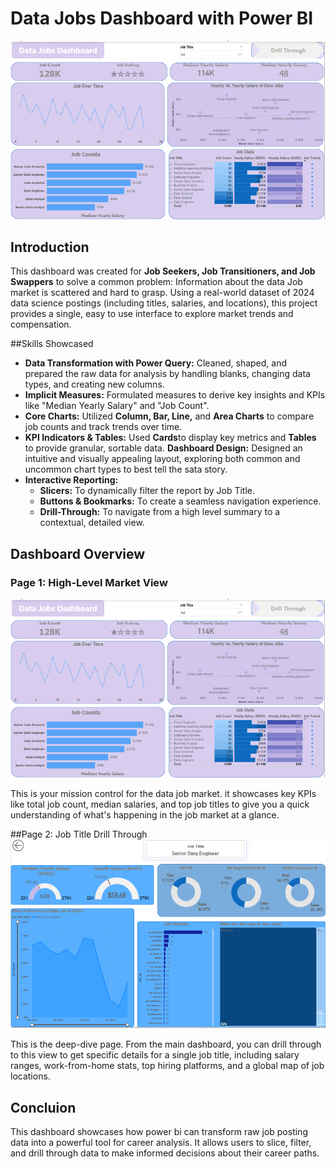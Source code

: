 # Data Jobs Dashboard with Power BI


![Dashboard page 1](/Page%202.png)
## Introduction

This dashboard was created for **Job Seekers, Job Transitioners, and Job Swappers** to solve a common problem: Information about the data Job market is scattered and hard to grasp. Using a real-world dataset of 2024 data science postings (including titles, salaries, and locations), this project provides a single, easy to use interface to explore market trends and compensation.

##Skills Showcased
- **Data Transformation with Power Query:** Cleaned, shaped, and prepared the raw data for analysis by handling blanks, changing data types, and creating new columns.
- **Implicit Measures:** Formulated measures to derive key insights and KPIs like "Median Yearly Salary" and "Job Count".
- **Core Charts:** Utilized **Column, Bar, Line,** and **Area Charts** to compare job counts and track trends over time.
- **KPI Indicators & Tables:** Used **Cards**to display key metrics and **Tables** to provide granular, sortable data.
**Dashboard Design:** Designed an intuitive and visually appealing layout, exploring both common and uncommon chart types to best tell the sata story.
-    **Interactive Reporting:** 
        - **Slicers:** To dynamically filter the report by Job Title.
        - **Buttons & Bookmarks:** To create a seamless navigation experience.
        - **Drill-Through:** To navigate from a high level summary to a contextual, detailed view.

## Dashboard Overview

### Page 1: High-Level Market View
![Page 1](/Page%202.png)

This is your mission control for the data job market. it showcases key KPIs like total job count, median salaries, and top job titles to give you a quick understanding of what's happening in the job market at a glance.

##Page 2: Job Title Drill Through
![Page 2](/Page%201.png)

This is the deep-dive page. From the main dashboard, you can drill through to this view to get specific details for a single job title, including salary ranges, work-from-home stats, top hiring platforms, and a global map of job locations.

## Concluion 

This dashboard showcases how power bi can transform raw job posting data into a powerful tool for career analysis. It allows users to slice, filter, and drill through data to make informed decisions about their career paths.